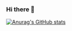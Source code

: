 ### Hi there 👋

[![Anurag's GitHub stats](https://github-readme-stats.vercel.app/api?username=Szymek887)](https://github.com/anuraghazra/github-readme-stats)
